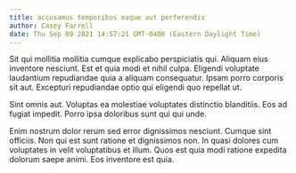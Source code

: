 ```yaml
---
title: accusamus temporibus eaque aut perferendis
author: Casey Farrell
date: Thu Sep 09 2021 14:57:21 GMT-0400 (Eastern Daylight Time)
---
```

Sit qui mollitia mollitia cumque explicabo perspiciatis qui. Aliquam eius inventore nesciunt. Est et quia modi et nihil culpa. Eligendi voluptate laudantium repudiandae quia a aliquam consequatur. Ipsam porro corporis sit aut. Excepturi repudiandae optio qui eligendi quo repellat ut.

 Sint omnis aut. Voluptas ea molestiae voluptates distinctio blanditiis. Eos ad fugiat impedit. Porro ipsa doloribus sunt qui qui unde.

 Enim nostrum dolor rerum sed error dignissimos nesciunt. Cumque sint officiis. Non qui est sunt ratione et dignissimos non. In quasi dolores cum voluptates in velit voluptatibus et illum. Quos est quia modi ratione expedita dolorum saepe animi. Eos inventore est quia.